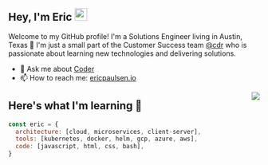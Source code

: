 ## Hey, I'm Eric <img src="https://media.giphy.com/media/hvRJCLFzcasrR4ia7z/giphy.gif" width="25px">

Welcome to my GitHub profile! I'm a Solutions Engineer living in Austin, Texas 🌵 I'm just a small part of the Customer Success team [@cdr](https://github.com/cdr) who is passionate about learning new technologies and delivering solutions.

- 💬 Ask me about [Coder](https://coder.com)
- 📫 How to reach me: [ericpaulsen.io](https://ericpaulsen.io)

<img align="right" src="https://user-images.githubusercontent.com/9683576/115658600-b0690e80-a2fe-11eb-84ad-9cddd91d2896.png" />

## Here's what I'm learning 🧠

```javascript
const eric = {
  architecture: [cloud, microservices, client-server],
  tools: [kubernetes, docker, helm, gcp, azure, aws],
  code: [javascript, html, css, bash],
}
```
